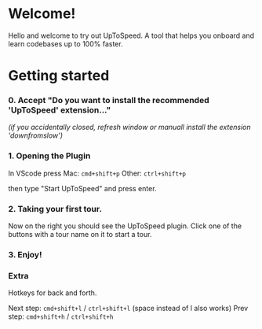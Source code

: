 # Welcome!

Hello and welcome to try out UpToSpeed. 
A tool that helps you onboard and learn codebases up to 100% faster. 

# Getting started
### 0. Accept "Do you want to install the recommended 'UpToSpeed' extension..."
*(if you accidentally closed, refresh window or manuall install the extension 'downfromslow')*
### 1. Opening the Plugin
In VScode press
Mac: `cmd+shift+p` 
Other: `ctrl+shift+p` 

then type "Start UpToSpeed" and press enter.

### 2. Taking your first tour.
Now on the right you should see the UpToSpeed plugin.
Click one of the buttons with a tour name on it to start a tour. 

### 3. Enjoy!

### Extra
Hotkeys for back and forth. 

Next step: `cmd+shift+l` / `ctrl+shift+l` (space instead of l also works)
Prev step: `cmd+shift+h` / `ctrl+shift+h`



